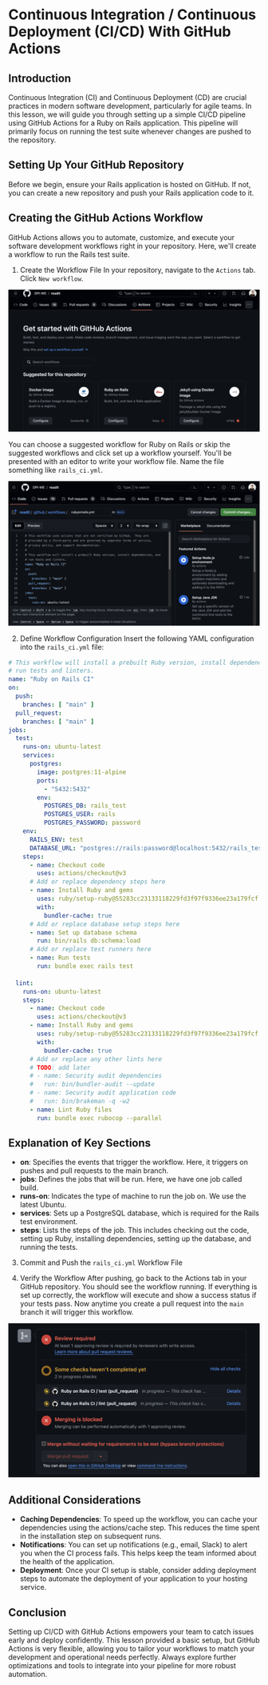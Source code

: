 # Continuous Integration / Continuous Deployment (CI/CD) With GitHub Actions

## Introduction
Continuous Integration (CI) and Continuous Deployment (CD) are crucial practices in modern software development, particularly for agile teams. In this lesson, we will guide you through setting up a simple CI/CD pipeline using GitHub Actions for a Ruby on Rails application. This pipeline will primarily focus on running the test suite whenever changes are pushed to the repository.

## Setting Up Your GitHub Repository
Before we begin, ensure your Rails application is hosted on GitHub. If not, you can create a new repository and push your Rails application code to it.

## Creating the GitHub Actions Workflow
GitHub Actions allows you to automate, customize, and execute your software development workflows right in your repository. Here, we'll create a workflow to run the Rails test suite.

1. Create the Workflow File
In your repository, navigate to the `Actions` tab. Click `New workflow`.

![](assets/actions.png)


You can choose a suggested workflow for Ruby on Rails or skip the suggested workflows and click set up a workflow yourself. You'll be presented with an editor to write your workflow file. Name the file something like `rails_ci.yml`.

![](assets/new-workflow.png)

2. Define Workflow Configuration
Insert the following YAML configuration into the `rails_ci.yml` file:

```yaml
# This workflow will install a prebuilt Ruby version, install dependencies, and
# run tests and linters.
name: "Ruby on Rails CI"
on:
  push:
    branches: [ "main" ]
  pull_request:
    branches: [ "main" ]
jobs:
  test:
    runs-on: ubuntu-latest
    services:
      postgres:
        image: postgres:11-alpine
        ports:
          - "5432:5432"
        env:
          POSTGRES_DB: rails_test
          POSTGRES_USER: rails
          POSTGRES_PASSWORD: password
    env:
      RAILS_ENV: test
      DATABASE_URL: "postgres://rails:password@localhost:5432/rails_test"
    steps:
      - name: Checkout code
        uses: actions/checkout@v3
      # Add or replace dependency steps here
      - name: Install Ruby and gems
        uses: ruby/setup-ruby@55283cc23133118229fd3f97f9336ee23a179fcf # v1.146.0
        with:
          bundler-cache: true
      # Add or replace database setup steps here
      - name: Set up database schema
        run: bin/rails db:schema:load
      # Add or replace test runners here
      - name: Run tests
        run: bundle exec rails test

  lint:
    runs-on: ubuntu-latest
    steps:
      - name: Checkout code
        uses: actions/checkout@v3
      - name: Install Ruby and gems
        uses: ruby/setup-ruby@55283cc23133118229fd3f97f9336ee23a179fcf # v1.146.0
        with:
          bundler-cache: true
      # Add or replace any other lints here
      # TODO: add later
      # - name: Security audit dependencies
      #   run: bin/bundler-audit --update
      # - name: Security audit application code
      #   run: bin/brakeman -q -w2
      - name: Lint Ruby files
        run: bundle exec rubocop --parallel
```

## Explanation of Key Sections
- **on**: Specifies the events that trigger the workflow. Here, it triggers on pushes and pull requests to the main branch.
- **jobs**: Defines the jobs that will be run. Here, we have one job called build.
- **runs-on**: Indicates the type of machine to run the job on. We use the latest Ubuntu.
- **services**: Sets up a PostgreSQL database, which is required for the Rails test environment.
- **steps**: Lists the steps of the job. This includes checking out the code, setting up Ruby, installing dependencies, setting up the database, and running the tests.

3. Commit and Push the `rails_ci.yml` Workflow File

4. Verify the Workflow
After pushing, go back to the Actions tab in your GitHub repository.
You should see the workflow running. If everything is set up correctly, the workflow will execute and show a success status if your tests pass. Now anytime you create a pull request into the `main` branch it will trigger this workflow.

![](assets/pull-request.png)

## Additional Considerations
- **Caching Dependencies**: To speed up the workflow, you can cache your dependencies using the actions/cache step. This reduces the time spent in the installation step on subsequent runs.
- **Notifications**: You can set up notifications (e.g., email, Slack) to alert you when the CI process fails. This helps keep the team informed about the health of the application.
- **Deployment**: Once your CI setup is stable, consider adding deployment steps to automate the deployment of your application to your hosting service.

## Conclusion
Setting up CI/CD with GitHub Actions empowers your team to catch issues early and deploy confidently. This lesson provided a basic setup, but GitHub Actions is very flexible, allowing you to tailor your workflows to match your development and operational needs perfectly. Always explore further optimizations and tools to integrate into your pipeline for more robust automation.
